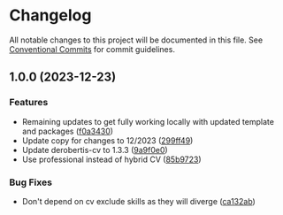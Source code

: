 # Changelog

All notable changes to this project will be documented in this file. See
[Conventional Commits](https://conventionalcommits.org) for commit guidelines.

## 1.0.0 (2023-12-23)


### Features

* Remaining updates to get fully working locally with updated template and packages ([f0a3430](https://github.com/nickderobertis/nick-derobertis-site/commit/f0a343088efaaf48dc14416e5bc9749412cd1537))
* Update copy for changes to 12/2023 ([299ff49](https://github.com/nickderobertis/nick-derobertis-site/commit/299ff49400bf09831d50e6b9ff33f47ade34a89e))
* Update derobertis-cv to 1.3.3 ([9a9f0e0](https://github.com/nickderobertis/nick-derobertis-site/commit/9a9f0e0efa8aaae52b02b4983a15c4de892aba64))
* Use professional instead of hybrid CV ([85b9723](https://github.com/nickderobertis/nick-derobertis-site/commit/85b97237c5695f7ddd1983cc23cfadcbcc5f6345))


### Bug Fixes

* Don't depend on cv exclude skills as they will diverge ([ca132ab](https://github.com/nickderobertis/nick-derobertis-site/commit/ca132ab5b4a9c07ff03a2babcdada334883c1d75))

